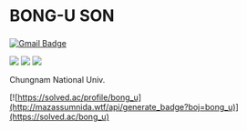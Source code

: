 # BONG-U SON

### 
[![Gmail Badge](https://img.shields.io/badge/Gmail-d14836?style=flat-square&logo=Gmail&logoColor=white&link=mailto:bongudev@gmail.com)](mailto:bongudev@gmail.com)

<img src="https://img.shields.io/badge/VSCode-0277bd?style=flat-square&logo=visual studio&logoColor=white"/></a>
<img src="https://img.shields.io/badge/Python-3671a1?style=flat-square&logo=python&logoColor=white"/></a>
<img src="https://img.shields.io/badge/Django-092c1e?style=flat-square&logo=django&logoColor=white"/></a>

Chungnam National Univ.


[![https://solved.ac/profile/bong_u](http://mazassumnida.wtf/api/generate_badge?boj=bong_u)](https://solved.ac/bong_u)

